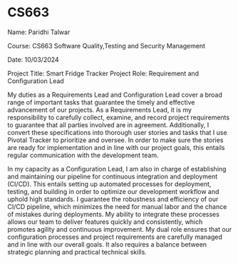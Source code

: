 # CS663

Name: Paridhi Talwar

Course: CS663 Software Quality,Testing and Security Management

Date: 10/03/2024

Project Title: Smart Fridge Tracker
Project Role: Requirement and Configuration Lead

My duties as a Requirements Lead and Configuration Lead cover a broad range of important tasks that guarantee the timely and effective advancement of our projects. As a Requirements Lead, it is my responsibility to carefully collect, examine, and record project requirements to guarantee that all parties involved are in agreement. Additionally, I convert these specifications into thorough user stories and tasks that I use Pivotal Tracker to prioritize and oversee. In order to make sure the stories are ready for implementation and in line with our project goals, this entails regular communication with the development team.

In my capacity as a Configuration Lead, I am also in charge of establishing and maintaining our pipeline for continuous integration and deployment (CI/CD). This entails setting up automated processes for deployment, testing, and building in order to optimize our development workflow and uphold high standards. I guarantee the robustness and efficiency of our CI/CD pipeline, which minimizes the need for manual labor and the chance of mistakes during deployments. My ability to integrate these processes allows our team to deliver features quickly and consistently, which promotes agility and continuous improvement. My dual role ensures that our configuration processes and project requirements are carefully managed and in line with our overall goals. It also requires a balance between strategic planning and practical technical skills.
